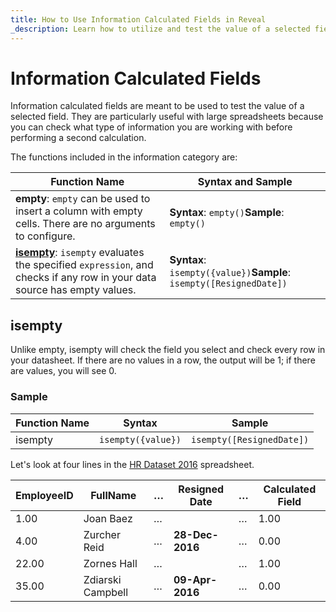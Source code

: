 ```yaml
---
title: How to Use Information Calculated Fields in Reveal 
_description: Learn how to utilize and test the value of a selected field through Information Calculated Fields.
---
```


# Information Calculated Fields

Information calculated fields are meant to be used to test the value of
a selected field. They are particularly useful with large spreadsheets because you can check what type of information you are working with before performing a second calculation.

The functions included in the information category are:

| **Function Name** | **Syntax and Sample** |
|-------------------|-----------------------|
| **empty**: `empty` can be used to insert a column with empty cells. There are no arguments to configure. | **Syntax**: `empty()`**Sample**: `empty()` |
| [**isempty**](https://www.revealbi.io/help/information-calculated-fields#calculated-isempty): `isempty` evaluates the specified `expression`, and checks if any row in your data source has empty values. | **Syntax**: `isempty({value})`**Sample**: `isempty([ResignedDate])` |



<a name='isempty'></a>
## isempty

Unlike empty, isempty will check the field you select and check every
row in your datasheet. If there are no values in a row, the output will
be 1; if there are values, you will see 0.

### Sample

| Function Name | Syntax             | Sample                    |
| ------------- | ------------------ | ------------------------- |
| isempty       | `isempty({value})` | `isempty([ResignedDate])` |

Let's look at four lines in the [HR Dataset 2016](http://download.infragistics.com/reportplus/help/samples/HR%20Dataset_2016.xlsx) spreadsheet.

| EmployeeID | FullName          | …​ | Resigned Date   | …​ | Calculated Field |
| ---------- | ----------------- | -- | --------------- | -- | ---------------- |
| 1.00       | Joan Baez         | …​ |                 | …​ | 1.00             |
| 4.00       | Zurcher Reid      | …​ | **28-Dec-2016** | …​ | 0.00             |
| 22.00      | Zornes Hall       | …​ |                 | …​ | 1.00             |
| 35.00      | Zdiarski Campbell | …​ | **09-Apr-2016** | …​ | 0.00             |
